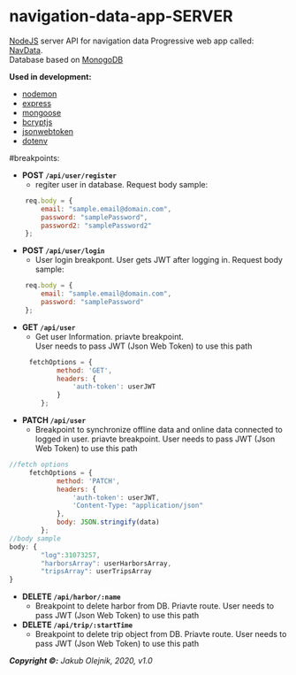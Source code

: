 # navigation-data-app-SERVER
[NodeJS](https://nodejs.org/en/) server API for navigation data Progressive web app called: [NavData](https://github.com/JakubOlejnik1155/navigation-data-app). <br></brDatabase>Database based on [MonogoDB](https://www.mongodb.com/)

**Used in development:** <br>
* [nodemon](https://www.npmjs.com/package/nodemon)
* [express](https://expressjs.com/)
* [mongoose](https://mongoosejs.com/docs/)
* [bcryptjs](https://www.npmjs.com/package/bcrypt)
* [jsonwebtoken](https://www.npmjs.com/package/jsonwebtoken)
* [dotenv](https://www.npmjs.com/package/dotenv)

#breakpoints:
* **POST `/api/user/register`**
	- regiter user in database. 
Request body sample:
```javascript
	req.body = {
		email: "sample.email@domain.com",
		password: "samplePassword",
		password2: "samplePassword2"
	};
```
* **POST `/api/user/login`**
	- User login breakpont. User gets JWT after logging in.
Request body sample:
```javascript 
	req.body = {
		email: "sample.email@domain.com",
		password: "samplePassword"
	};
```
* **GET `/api/user`**
	- Get user Information. priavte breakpoint. <br>User needs to pass JWT (Json Web Token) to use this path
```javascript 
	 fetchOptions = {
            method: 'GET',
            headers: {
                'auth-token': userJWT
            }
        };
```
* **PATCH `/api/user`**
	- Breakpoint to synchronize offline data and online data connected to logged in user. priavte breakpoint. User needs to pass JWT (Json Web Token) to use this path
```javascript 
//fetch options
	 fetchOptions = {
            method: 'PATCH',
            headers: {
                'auth-token': userJWT,
				'Content-Type: "application/json"
            },
			body: JSON.stringify(data)
        };
//body sample
body: {
  		"log":31073257,
  		"harborsArray": userHarborsArray,
  		"tripsArray": userTripsArray
}
```
* **DELETE `/api/harbor/:name`**
	- Breakpoint to delete harbor from DB. Priavte route.
	User needs to pass JWT (Json Web Token) to use this path
* **DELETE `/api/trip/:startTime`**
	- Breakpoint to delete trip object from DB. Priavte route.
	User needs to pass JWT (Json Web Token) to use this path
	
**<i>Copyright ©:** Jakub Olejnik, 2020, v1.0</i>

